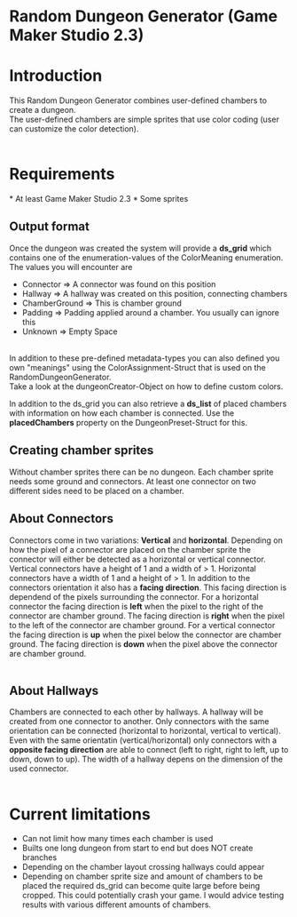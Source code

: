 # Random Dungeon Generator (Game Maker Studio 2.3)

<h1>Introduction</h1>

This Random Dungeon Generator combines user-defined chambers to create a dungeon.<br/>
The user-defined chambers are simple sprites that use color coding (user can customize the color detection).<br/>
<br/>

<h1>Requirements</h1>
* At least Game Maker Studio 2.3
* Some sprites
<br/>

<h2>Output format</h2>

Once the dungeon was created the system will provide a **ds_grid** which contains one of the enumeration-values of the ColorMeaning enumeration.<br/>
The values you will encounter are 

* Connector => A connector was found on this position
* Hallway => A hallway was created on this position, connecting chambers
* ChamberGround => This is chamber ground
* Padding => Padding applied around a chamber. You usually can ignore this
* Unknown => Empty Space

<br/>
In addition to these pre-defined metadata-types you can also defined you own "meanings" using the ColorAssignment-Struct that is used on the RandomDungeonGenerator.<br/>
Take a look at the dungeonCreator-Object on how to define custom colors.<br/>

In addition to the ds_grid you can also retrieve a **ds_list** of placed chambers with information on how each chamber is connected. Use the **placedChambers** property on the DungeonPreset-Struct for this.<br/>

<h2>Creating chamber sprites</h2>

Without chamber sprites there can be no dungeon. 
Each chamber sprite needs some ground and connectors. At least one connector on two different sides need to be placed on a chamber.

<h2>About Connectors</h2>

Connectors come in two variations: **Vertical** and **horizontal**. Depending on how the pixel of a connector are placed on the chamber sprite the connector will either be detected as a horizontal or vertical connector. Vertical connectors have a height of 1 and a width of > 1. Horizontal connectors have a width of 1 and a height of > 1. 
In addition to the connectors orientation it also has a **facing direction**. This facing direction is dependend of the pixels surrounding the connector. For a horizontal connector the facing direction is **left** when the pixel to the right of the connector are chamber ground. The facing direction is **right** when the pixel to the left of the connector are chamber ground. For a vertical connector the facing direction is **up** when the pixel below the connector are chamber ground. The facing direction is **down** when the pixel above the connector are chamber ground.<br/>
<br/>

<h2>About Hallways</h2>

Chambers are connected to each other by hallways. A hallway will be created from one connector to another. Only connectors with the same orientation can be connected (horizontal to horizontal, vertical to vertical). Even with the same orientatin (vertical/horizontal) only connectors with a **opposite facing direction** are able to connect (left to right, right to left, up to down, down to up). The width of a hallway depens on the dimension of the used connector.<br/>
<br/>

<h1>Current limitations</h1>

* Can not limit how many times each chamber is used
* Builts one long dungeon from start to end but does NOT create branches
* Depending on the chamber layout crossing hallways could appear
* Depending on chamber sprite size and amount of chambers to be placed the required ds_grid can become quite large before being cropped. This could potentially crash your game. I would advice testing results with various different amounts of chambers.
